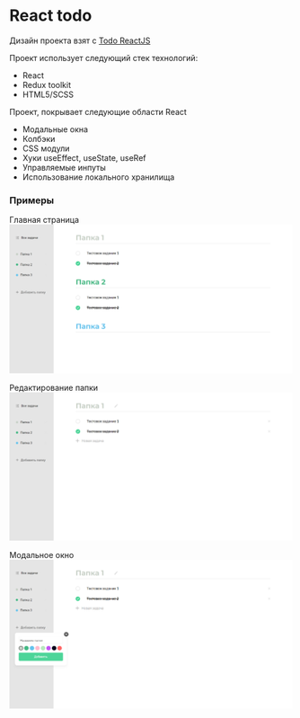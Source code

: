 # React todo

Дизайн проекта взят с [Todo ReactJS](https://www.figma.com/file/OP7oFTNqV8tPZyh2zSgCaX/Todo-ReactJS?node-id=9%3A0)

Проект использует следующий стек технологий:

<ul>
  <li>React</li>
  <li>Redux toolkit</li>
  <li>HTML5/SCSS</li>
</ul>

Проект, покрывает следующие области React

<ul>
  <li>Модальные окна</li>
  <li>Колбэки</li>
  <li>CSS модули</li>
  <li>Хуки useEffect, useState, useRef</li>
  <li>Управляемые инпуты</li>
  <li>Использование локального хранилища</li>
</ul>

### Примеры

Главная страница
![](./src/assets/alltasks.png)

Редактирование папки
![](./src/assets/onetask.png)

Модальное окно
![](./src/assets/modal.png)
